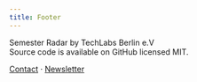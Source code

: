 ```yaml
---
title: Footer
---
```


Semester Radar by TechLabs Berlin e.V<br/>
Source code is available on GitHub licensed MIT.

[Contact](https://bln.techlabs.org/contact) · [Newsletter](https://bln.techlabs.org/newsletter)
